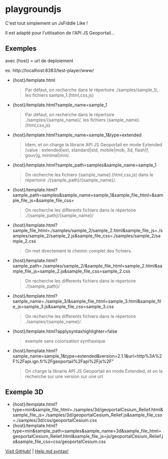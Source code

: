 # playgroundjs

C'est tout simplement un JsFiddle Like !

Il est adapté pour l'utilisation de l'API JS Geoportail...

## Exemples

avec {host} = url de deploiement 

ex. http://localhost:8383/test-player/www/

* {host}/template.html

    > Par défaut, on recherche dans le répertoire ./samples/sample_1/, 
    les fichiers sample_1.(html,css,js)

* {host}/template.html?sample_name=sample_1

    > Par défaut, on recherche dans le répertoire ./samples/{sample_name}/, 
    les fichiers {sample_name}.(html,css,js)

* {host}/template.html?sample_name=sample_1&type=extended

    > Idem, et on charge la librarie API JS Geoportail en mode Extended
    (value : extended|ext, standard|std, mobile|mob, 3d, flash|f, gouv|g, minimal|min).

* {host}/template.html?sample_path=samples&sample_name=sample_1

    > On recherche les fichiers {sample_name}.(html,css,js) dans le répertoire
    ./{sample_path}/{sample_name}/.

* {host}/template.html?sample_path=samples&sample_name=sample_1&sample_file_html=&sample_file_js=&sample_file_css=
    
    > On recherche les differents fichiers dans le répertoire ./{sample_path}/{sample_name}/

* {host}/template.html?sample_file_html=./samples/sample_2/sample_2.html&sample_file_js=./samples/sample_2/sample_2.js&sample_file_css=./samples/sample_2/sample_2.css

    > On met directement le chemin complet des fichiers.

* {host}/template.html?sample_path=./samples/sample_2/&sample_file_html=sample_2.html&sample_file_js=sample_2.js&sample_file_css=sample_2.css
    
    > On recherche les differents fichiers dans le répertoire ./{sample_path}/

* {host}/template.html?sample_name=./sample_3/&sample_file_html=sample_3.html&sample_file_js=sample_3.js&sample_file_css=sample_3.css

    > On recherche les differents fichiers dans le répertoire ./samples/{sample_name}/.

* {host}/template.html?applysyntaxhighlighter=false
    
    > exemple sans colorisation synthaxique

* {host}/template.html?sample_name=sample_1&type=extended&version=2.1.1&url=http%3A%2F%2Fapi.ign.fr%2Fgeoportail%2Fapi%2Fjs%2F"

    > On charge la librarie API JS Geoportail en mode Extended, et on la recherche sur une version sur une url 

## Exemple 3D

* {host}/template.html?type=min&sample_file_html=./samples/3d/geoportalCesium_Relief.html&sample_file_js=./samples/3d/geoportalCesium_Relief.js&sample_file_css=./samples/3d/css/geoportalCesium.css
* {host}/template.html?type=min&sample_path=samples&sample_name=3d&sample_file_html=geoportalCesium_Relief.html&sample_file_js=js/geoportalCesium_Relief.js&sample_file_css=css/geoportalCesium.css


[Visit GitHub!](https://github.com/lowzonenose) | 
[Help md syntax!](https://guides.github.com/features/mastering-markdown/#GitHub-flavored-markdown)